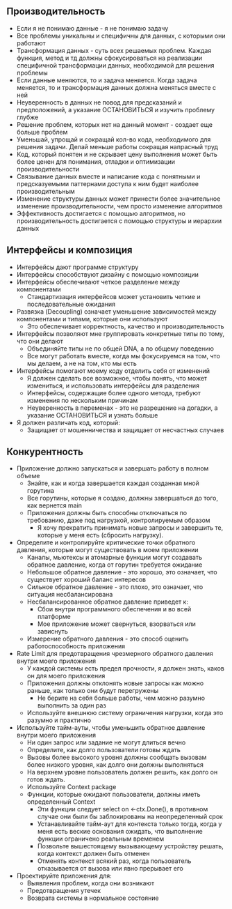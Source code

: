 ## Производительность

- Если я не понимаю данные - я не понимаю задачу
- Все проблемы уникальны и специфичны для данных, с которыми они работают
- Трансформация данных - суть всех решаемых проблем. Каждая функция, метод и тд должны сфокусироваться на реализации специфичной трансформации данных, необходимой для решения проблемы
- Если данные меняются, то и задача меняется. Когда задача меняется, то и трансформация данных должна меняться вместе с ней
- Неуверенность в данных не повод для предсказаний и предположений, а указание ОСТАНОВИТЬСЯ и изучить проблему глубже
- Решение проблем, которых нет на данный момент - создает еще больше проблем
- Уменьшай, упрощай и сокращай  кол-во кода, необходимого для решения задачи. Делай меньше работы сокращая напрасный труд
- Код, который понятен и не скрывает цену выполнения может быть более ценен для понимания, отладки и оптимизации производительности
- Связывание данных вместе и написание кода с понятными и предсказуемыми паттернами доступа к ним будет наиболее производительным
- Изменение структуры данных может принести более значительное изменение производительности, чем просто изменение алгоритмов
- Эффективность достигается с помощью алгоритмов, но производительность достигается с помощью структуры и иерархии данных

## Интерфейсы и композиция

- Интерфейсы дают программе структуру
- Интерфейсы способствуют дизайну с помощью композиции
- Интерфейсы обеспечивают четкое разделение между компонентами
	- Стандартизация интерфейсов может установить четкие и последовательные ожидания
- Развязка (Decoupling) означает уменьшение зависимостей между компонентами и типами, которые они используют
	- Это обеспечивает корректность, качество и производительность
- Интерфейсы позволяют мне группировать конкретные типы по тому, что они делают
	- Объединяйте типы не по общей DNA, а по общему поведению
	- Все могут работать вместе, когда мы фокусируемся на том, что мы делаем, а не на том, кто мы есть
- Интерфейсы помогают моему коду отделить себя от изменений
	- Я должен сделать все возможное, чтобы понять, что может измениться, и использовать интерфейсы для разделения
	- Интерфейсы, содержащие более одного метода, требуют изменения по нескольким причинам
	- Неуверенность в переменах - это не разрешение на догадки, а указание ОСТАНОВИТЬСЯ и узнать больше
- Я должен различать код, который:
	- Защищает от мошенничества и защищает от несчастных случаев

## Конкурентность

- Приложение должно запускаться и завершать работу в полном объеме
	- Знайте, как и когда завершается каждая созданная мной горутина
	- Все горутины, которые я создаю, должны завершаться до того, как вернется main
	- Приложения должны быть способны отключаться по требованию, даже под нагрузкой, контролируемым образом
		- Я хочу прекратить принимать новые запросы и завершить те, которые у меня есть (сбросить нагрузку).
- Определите и контролируйте критические точки обратного давления, которые могут существовать в моем приложении
	- Каналы, мьютексы и атомарные функции могут создавать обратное давление, когда от горутин требуется ожидание
	- Небольшое обратное давление - это хорошо, это означает, что существует хороший баланс интересов
	- Сильное обратное давление - это плохо, это означает, что ситуация несбалансирована
	- Несбалансированное обратное давление приведет к:
		- Сбои внутри программного обеспечения и во всей платформе
		- Мое приложение может свернуться, взорваться или зависнуть
	- Измерение обратного давления - это способ оценить работоспособность приложения
- Rate Limit для предотвращения чрезмерного обратного давления внутри моего приложения
	- У каждой системы есть предел прочности, я должен знать, каков он для моего приложения
	- Приложения должны отклонять новые запросы как можно раньше, как только они будут перегружены
		- Не берите на себя больше работы, чем можно разумно выполнить за один раз
	- Используйте внешнюю систему ограничения нагрузки, когда это разумно и практично
- Используйте тайм-ауты, чтобы уменьшить обратное давление внутри моего приложения
	- Ни один запрос или задание не могут длиться вечно
	- Определите, как долго пользователи готовы ждать
	- Вызовы более высокого уровня должны сообщать вызовам более низкого уровня, как долго они должны выполняться
	- На верхнем уровне пользователь должен решить, как долго он готов ждать.
	- Используйте Context package
	- Функции, которые ожидают пользователи, должны иметь определенный Context
		- Эти функции следует select on <-ctx.Done(), в противном случае они были бы заблокированы на неопределенный срок
		- Устанавливайте тайм-аут для контекста только тогда, когда у меня есть веские основания ожидать, что выполнение функции ограничено реальным временем
		- Позвольте вышестоящему вызывающему устройству решать, когда контекст должен быть отменен
		- Отменять контекст всякий раз, когда пользователь отказывается от вызова или явно прерывает его
- Проектируйте приложения для:
	- Выявления проблем, когда они возникают
	- Предотвращения утечек
	- Возврата системы в нормальное состояние
